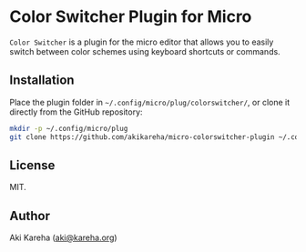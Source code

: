 # Color Switcher Plugin for Micro

`Color Switcher` is a plugin for the micro editor that allows you to easily
switch between color schemes using keyboard shortcuts or commands.

## Installation

Place the plugin folder in `~/.config/micro/plug/colorswitcher/`, or clone it
directly from the GitHub repository:

```sh
mkdir -p ~/.config/micro/plug
git clone https://github.com/akikareha/micro-colorswitcher-plugin ~/.config/micro/plug/colorswitcher
```

## License

MIT.

## Author

Aki Kareha (aki@kareha.org)
